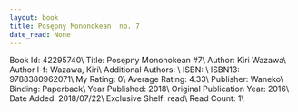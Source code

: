 ```yaml
---
layout: book
title: Posępny Mononokean  no. 7
date_read: None
---
```


Book Id: 42295740\ 
Title: Posępny Mononokean #7\ 
Author: Kiri Wazawa\ 
Author l-f: Wazawa, Kiri\ 
Additional Authors: \ 
ISBN: \ 
ISBN13: 9788380962071\ 
My Rating: 0\ 
Average Rating: 4.33\ 
Publisher: Waneko\ 
Binding: Paperback\ 
Year Published: 2018\ 
Original Publication Year: 2016\ 
Date Added: 2018/07/22\ 
Exclusive Shelf: read\ 
Read Count: 1\ 

